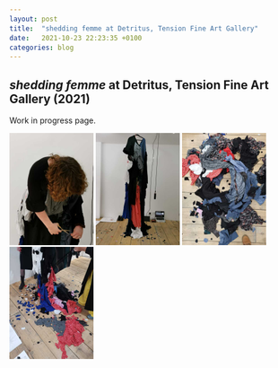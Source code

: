 ```yaml
---
layout: post
title:  "shedding femme at Detritus, Tension Fine Art Gallery"
date:   2021-10-23 22:23:35 +0100
categories: blog
---
```


<h2><i>shedding femme</i> at Detritus, Tension Fine Art Gallery (2021)</h2>

Work in progress page.

<img src="/assets/img/sheddingfemme/midperformance.jpeg" height="200" width="150"/>
<img src="/assets/img/sheddingfemme/endofpart1.jpeg" height="200" width="150"/> 
<img src="/assets/img/sheddingfemme/end.jpeg" height="200" width="150"/>
<img src="/assets/img/sheddingfemme/castoffs.jpeg" height="200" width="150"/>
